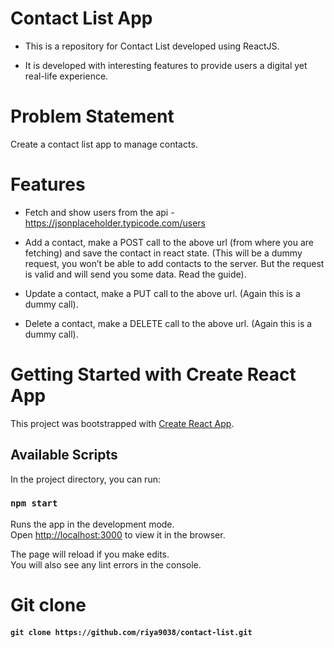 
# Contact List App

- This is a repository for Contact List developed using ReactJS.

- It is developed with interesting features to provide users a digital yet real-life experience.

# Problem Statement

  Create a contact list app to manage contacts.

# Features

- Fetch and show users from the api - https://jsonplaceholder.typicode.com/users

- Add a contact, make a POST call to the above url (from where you are fetching) and save the contact in react state. (This will be a dummy request, you won’t be able to add contacts to the server. But the request is valid and will send you some data. Read the guide).

- Update a contact, make a PUT call to the above url. (Again this is a dummy call).

- Delete a contact, make a DELETE call to the above url. (Again this is a dummy call).

# Getting Started with Create React App

This project was bootstrapped with [Create React App](https://github.com/facebook/create-react-app).

## Available Scripts

In the project directory, you can run:

### `npm start`

Runs the app in the development mode.\
Open [http://localhost:3000](http://localhost:3000) to view it in the browser.

The page will reload if you make edits.\
You will also see any lint errors in the console.

# Git clone

#### `git clone https://github.com/riya9038/contact-list.git`

